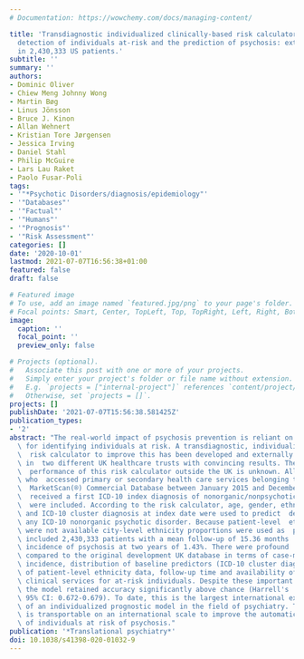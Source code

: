 ```yaml
---
# Documentation: https://wowchemy.com/docs/managing-content/

title: 'Transdiagnostic individualized clinically-based risk calculator for the automatic
  detection of individuals at-risk and the prediction of psychosis: external  replication
  in 2,430,333 US patients.'
subtitle: ''
summary: ''
authors:
- Dominic Oliver
- Chiew Meng Johnny Wong
- Martin Bøg
- Linus Jönsson
- Bruce J. Kinon
- Allan Wehnert
- Kristian Tore Jørgensen
- Jessica Irving
- Daniel Stahl
- Philip McGuire
- Lars Lau Raket
- Paolo Fusar-Poli
tags:
- '"*Psychotic Disorders/diagnosis/epidemiology"'
- '"Databases"'
- '"Factual"'
- '"Humans"'
- '"Prognosis"'
- '"Risk Assessment"'
categories: []
date: '2020-10-01'
lastmod: 2021-07-07T16:56:38+01:00
featured: false
draft: false

# Featured image
# To use, add an image named `featured.jpg/png` to your page's folder.
# Focal points: Smart, Center, TopLeft, Top, TopRight, Left, Right, BottomLeft, Bottom, BottomRight.
image:
  caption: ''
  focal_point: ''
  preview_only: false

# Projects (optional).
#   Associate this post with one or more of your projects.
#   Simply enter your project's folder or file name without extension.
#   E.g. `projects = ["internal-project"]` references `content/project/deep-learning/index.md`.
#   Otherwise, set `projects = []`.
projects: []
publishDate: '2021-07-07T15:56:38.581425Z'
publication_types:
- '2'
abstract: "The real-world impact of psychosis prevention is reliant on effective strategies\
  \ for identifying individuals at risk. A transdiagnostic, individualized, clinically-based\
  \  risk calculator to improve this has been developed and externally validated twice\
  \ in  two different UK healthcare trusts with convincing results. The prognostic\
  \  performance of this risk calculator outside the UK is unknown. All individuals\
  \ who  accessed primary or secondary health care services belonging to the IBM(®)\
  \  MarketScan(®) Commercial Database between January 2015 and December 2017, and\
  \  received a first ICD-10 index diagnosis of nonorganic/nonpsychotic mental disorder,\
  \  were included. According to the risk calculator, age, gender, ethnicity,  age-by-gender,\
  \ and ICD-10 cluster diagnosis at index date were used to predict  development of\
  \ any ICD-10 nonorganic psychotic disorder. Because patient-level  ethnicity data\
  \ were not available city-level ethnicity proportions were used as  proxy. The study\
  \ included 2,430,333 patients with a mean follow-up of 15.36 months  and cumulative\
  \ incidence of psychosis at two years of 1.43%. There were profound  differences\
  \ compared to the original development UK database in terms of case-mix,  psychosis\
  \ incidence, distribution of baseline predictors (ICD-10 cluster diagnoses),  availability\
  \ of patient-level ethnicity data, follow-up time and availability of  specialized\
  \ clinical services for at-risk individuals. Despite these important  differences,\
  \ the model retained accuracy significantly above chance (Harrell's  C = 0.676,\
  \ 95% CI: 0.672-0.679). To date, this is the largest international external  replication\
  \ of an individualized prognostic model in the field of psychiatry. This  risk calculator\
  \ is transportable on an international scale to improve the automatic  detection\
  \ of individuals at risk of psychosis."
publication: '*Translational psychiatry*'
doi: 10.1038/s41398-020-01032-9
---
```

